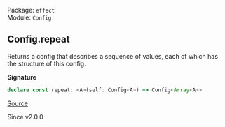 Package: `effect`<br />
Module: `Config`<br />

## Config.repeat

Returns a config that describes a sequence of values, each of which has the
structure of this config.

**Signature**

```ts
declare const repeat: <A>(self: Config<A>) => Config<Array<A>>
```

[Source](https://github.com/Effect-TS/effect/tree/main/packages/effect/src/Config.ts#L350)

Since v2.0.0